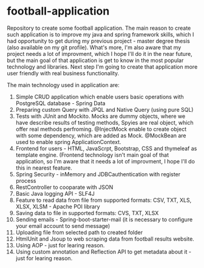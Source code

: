 # football-application
Repository to create some football application.
The main reason to create such application is to improve my java and spring framework skills, which I had opportunity to get during my previous project - master degree thesis (also available on my git profile).
What's more, I'm also aware that my project needs a lot of improvment, which I hope I'll do it in the near future, but the main goal of that application is get to know in the most popular technology and libraries. Next step I'm going to create that application more user friendly with real business functionality.

The main technology used in application are:
1. Simple CRUD application which enable users basic operations with PostgreSQL database - Spring Data
2. Preparing custom Query with JPQL and Native Query (using pure SQL)
3. Tests with JUnit and Mockito. Mocks are dummy objects, where we have describe results of testing methods, Spyies are real object, which offer real methods perfroming. @InjectMock enable to create object with some dependency, which are added as Mock. @MockBean are used to enable spring ApplicationContext.
4. Frontend for users - HTML, JavaScrpt, Bootstrap, CSS and thymeleaf as template engine. (Frontend technology isn't main goal of that application, so I'm aware that it needs a lot of improvment, I hope I'll do this in nearest feature.
5. Spring Security - inMemory and JDBCauthentication with register process
6. RestController to cooparate with JSON
7. Basic Java logging API - SLF4J
8. Feature to read data from file from supported formats: CSV, TXT, XLS, XLSX, XLSM - Apache POI library
9. Saving data to file in supported formats: CVS, TXT, XLSX
10. Sending emails - Spring-boot-starter-mail (it is necessary to configure your email account to send message)
11. Uploading file from selected path to created folder
12. HtmlUnit and Jsoup to web scraping data from football results website.
13. Using AOP - just for learing reason.
14. Using custom annotation and Reflection API to get metadata about it - just for learing reason.
